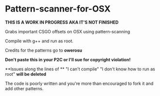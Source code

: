 # Pattern-scanner-for-OSX

**THIS IS A WORK IN PROGRESS AKA IT'S NOT FINISHED**

Grabs important CSGO offsets on OSX using pattern-scanning

Compile with g++ and run as root.

Credits for the patterns go to **owerosu**

**Don't paste this in your P2C or I'll sue for copyright violation!**

**Issues along the lines of ** "I can't compile" "I don't know how to run as root" **will be deleted**

The code is poorly written and you're more than encouraged to fork it and add other patterns.
